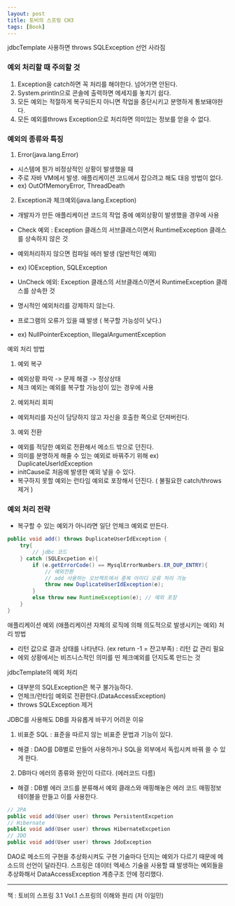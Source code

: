 ```yaml
---
layout: post
title: 토비의 스프링 CH3
tags: [Book]
---
```

jdbcTemplate 사용하면 throws SQLException 선언 사라짐

### 예외 처리할 때 주의할 것

1. Exception을 catch하면 꼭 처리를 해야한다. 넘어가면 안된다.
2. System.println으로 콘솔에 출력하면 메세지를 놓치기 쉽다. 
3. 모든 예외는 적절하게 복구되든지 아니면 작업을 중단시키고 분명하게 통보돼야한다.
4. 모든 예외를throws Exception으로 처리하면 의미있는 정보를 얻을 수 없다.

### 예외의 종류와 특징

1. Error(java.lang.Error) 
- 시스템에 뭔가 비정상적인 상황이 발생했을 때
- 주로 자바 VM에서 발생. 애플리케이션 코드에서 잡으려고 해도 대응 방법이 없다.
- ex) OutOfMemoryError, ThreadDeath

2. Exception과 체크예외(java.lang.Exception)
- 개발자가 만든 애플리케이션 코드의 작업 중에 예외상황이 발생했을 경우에 사용

- Check 예외 : Exception 클래스의 서브클래스이면서 RuntimeException 클래스를 상속하지 않은 것
- 예외처리하지 않으면 컴파일 에러 발생 (일반적인 예외)
- ex) IOException, SQLException

- UnCheck 에외: Exception 클래스의 서브클래스이면서 RuntimeException 클래스를 상속한 것
- 명시적인 예외처리를 강제하지 않는다.
- 프로그램의 오류가 있을 떄 발생 ( 복구할 가능성이 낮다.)
- ex) NullPointerException, IllegalArgumentException

예외 처리 방법

1. 예외 복구
- 예외상황 파악 -> 문제 해결 -> 정상상태
- 체크 예외는 예외를 복구할 가능성이 있는 경우에 사용

2. 예외처리 회피
- 예외처리를 자신이 담당하지 않고 자신을 호출한 쪽으로 던져버린다.

3. 예외 전환
- 예외를 적당한 예외로 전환해서 메소드 밖으로 던진다.
- 의미를 분명하게 해줄 수 있는 예외로 바꿔주기 위해 ex) DuplicateUserIdException
- initCause로 처음에 발생한 예외 넣을 수 있다.
- 복구하지 못할 예외는 런타임 예외로 포장해서 던진다. ( 불필요한 catch/throws 제거 )

### 예외 처리 전략
- 복구할 수 있는 예외가 아니라면 일단 언체크 예외로 만든다.

``` java
public void add() throws DuplicateUserIdException {
    try{
        // jdbc 코드
    } catch (SQLExcpetion e){
        if (e.getErrorCode() == MysqlErrorNumbers.ER_DUP_ENTRY){
            // 예외전환
            // add 사용하는 오브젝트에서 중복 아이디 오류 처리 가능
            throw new DuplicateUserIdException(e);
        } 
        else throw new RuntimeException(e); // 예외 포장
    }
}
```

애플리케이션 예외 (애플리케이션 자체의 로직에 의해 의도적으로 발생시키는 예외) 처리 방법
- 리턴 값으로 결과 상태를 나타낸다. (ex return -1 = 잔고부족) : 리턴 값 관리 필요
- 에외 상황에서는 비즈니스적인 의미를 띤 체크예외를 던지도록 만드는 것 

jdbcTemplate의 예외 처리 
- 대부분의 SQLException은 복구 불가능하다.
- 언체크/런타임 예외로 전환한다.(DataAccessException)
- throws SQLException 제거

JDBC를 사용해도 DB를 자유롭게 바꾸기 어려운 이유
1. 비표준 SQL : 표준을 따르지 않는 비표준 문법과 기능이 있다.
- 해결 : DAO를 DB별로 만들어 사용하거나 SQL을 외부에서 독립시켜 바꿔 쓸 수 있게 한다.
2. DB마다 에러의 종류와 원인이 다르다. (에러코드 다름)
- 해결 : DB별 에러 코드를 분류해서 예외 클래스와 매핑해놓은 에러 코드 매핑정보 테이블을 만들고 이를 사용한다.


```java
// JPA
public void add(User user) throws PersistentExcpetion  
// Hibernate
public void add(User user) throws HibernateExcpetion
// JDO
public void add(User user) throws JdoException 
```
DAO로 메소드의 구현을 추상화시켜도 구현 기술마다 던지는 예외가 다르기 때문에 메소드의 선언이 달라진다.
스프링은 데이터 엑세스 기술을 사용할 떄 발생하는 예외들을 추상화해서 DataAccessException 계층구조 안에 정리했다.

* * *
책 : 토비의 스프링 3.1 Vol.1 스프링의 이해와 원리 (저 이일민)